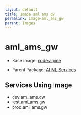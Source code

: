 ```yaml
---
layout: default
title: Image aml_ams_gw
permalink: image-aml_ams_gw
parent: Images
---
```

# aml_ams_gw

* Base image:  [node:alpine](image-node:alpine)

* Parent Package: [AI ML Services](package--edgemere-aml-ams)


## Services Using Image
* dev.aml_ams.gw
* test.aml_ams.gw
* prod.aml_ams.gw

